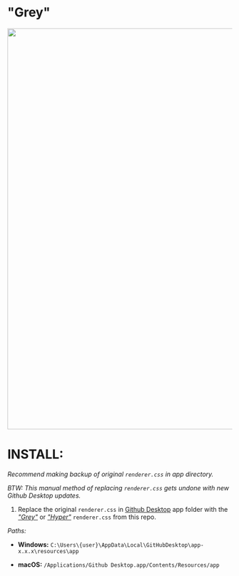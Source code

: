 # "Grey"

<img src="https://raw.githubusercontent.com/Bloumbs/GithubDesktopCSS/master/screenshots/GithubDesktopGrey.png" width="900">

# INSTALL: 

*Recommend making backup of original `renderer.css` in app directory.*

*BTW: This manual method of replacing `renderer.css` gets undone with new Github Desktop updates.*

1. Replace the original `renderer.css` in [Github Desktop](https://desktop.github.com/) app folder with the *["Grey"](https://github.com/Bloumbs/GithubDesktopCSS/blob/master/Grey/renderer.css)* or *["Hyper"](https://github.com/Bloumbs/GithubDesktopCSS/blob/master/Hyper/renderer.css)* `renderer.css` from this repo.

*Paths:*

- **Windows:**  `C:\Users\{user}\AppData\Local\GitHubDesktop\app-x.x.x\resources\app`

- **macOS:**  `/Applications/Github Desktop.app/Contents/Resources/app`